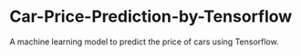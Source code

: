 # Car-Price-Prediction-by-Tensorflow
A machine learning model to predict the price of cars using Tensorflow.

